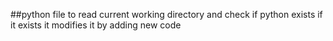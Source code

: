 ##python file to read current working directory and check if python exists
if it exists it modifies it by adding new code